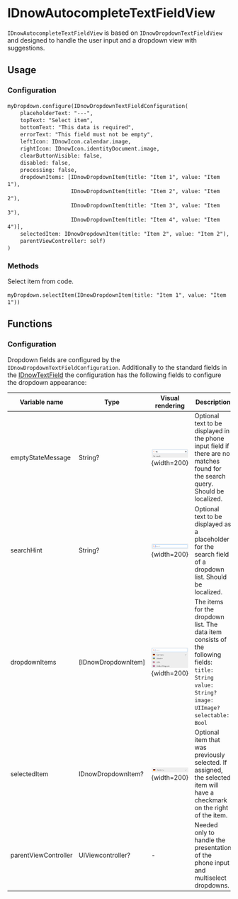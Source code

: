 # IDnowAutocompleteTextFieldView
`IDnowAutocompleteTextFieldView` is based on `IDnowDropdownTextFieldView` and designed to handle the user input and a dropdown view with suggestions. <br/>

## Usage
### Configuration
```
myDropdown.configure(IDnowDropdownTextFieldConfiguration(
    placeholderText: "---",
    topText: "Select item",
    bottomText: "This data is required",
    errorText: "This field must not be empty",
    leftIcon: IDnowIcon.calendar.image,
    rightIcon: IDnowIcon.identityDocument.image,
    clearButtonVisible: false,
    disabled: false,
    processing: false,
    dropdownItems: [IDnowDropdownItem(title: "Item 1", value: "Item 1"),
                    IDnowDropdownItem(title: "Item 2", value: "Item 2"),
                    IDnowDropdownItem(title: "Item 3", value: "Item 3"),
                    IDnowDropdownItem(title: "Item 4", value: "Item 4")],
    selectedItem: IDnowDropdownItem(title: "Item 2", value: "Item 2"),
    parentViewController: self)
)
```
### Methods
Select item from code.
```
myDropdown.selectItem(IDnowDropdownItem(title: "Item 1", value: "Item 1"))
```

## Functions

### Configuration

Dropdown fields are configured by the ```IDnowDropdownTextFieldConfiguration```. Additionally to the standard fields in the [IDnowTextField](./IDnowTextField.md) the configuration has the following fields to configure the dropdown appearance:

| Variable name | Type | Visual rendering | Description |
| --- | --- | --- | --- |
| emptyStateMessage | String? | ![placeholder](./img/IDnowTextFieldView/empty_state.png){width=200} | Optional text to be displayed in the phone input field if there are no matches found for the search query. Should be localized. |
| searchHint | String? | ![placeholder](./img/IDnowTextFieldView/search_hint.png){width=200} | Optional text to be displayed as a placeholder for the search field of a dropdown list. Should be localized. |
| dropdownItems | [IDnowDropdownItem] | ![placeholder](./img/IDnowTextFieldView/dropdown_items.png){width=200} <br /> | The items for the dropdown list. The data item consists of the following fields:<br />```title: String```<br />```value: String?```<br />```image: UIImage?```<br />```selectable: Bool``` |
| selectedItem | IDnowDropdownItem? | ![placeholder](./img/IDnowTextFieldView/selected_item.png){width=200} | Optional item that was previously selected. If assigned, the selected item will have a checkmark on the right of the item. |
| parentViewController | UIViewcontroller? | - | Needed only to handle the presentation of the phone input and multiselect dropdowns. |


